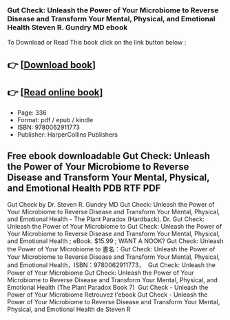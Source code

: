 ### Gut Check: Unleash the Power of Your Microbiome to Reverse Disease and Transform Your Mental, Physical, and Emotional Health Steven R. Gundry MD ebook

To Download or Read This book click on the link button below :

## 👉  [**[Download book](http://filesbooks.info/download.php?group=book&from=github.com&id=695591&lnk=1079 "Download book")**]

## 👉  [**[Read online book](http://filesbooks.info/download.php?group=book&from=github.com&id=695591&lnk=1079 "Read online book")**]


* Page: 336
* Format: pdf / epub / kindle
* ISBN: 9780062911773
* Publisher: HarperCollins Publishers



## Free ebook downloadable Gut Check: Unleash the Power of Your Microbiome to Reverse Disease and Transform Your Mental, Physical, and Emotional Health PDB RTF PDF



 Gut Check by Dr. Steven R. Gundry MD Gut Check: Unleash the Power of Your Microbiome to Reverse Disease and Transform Your Mental, Physical, and Emotional Health - The Plant Paradox (Hardback). Dr.
 Gut Check: Unleash the Power of Your Microbiome to Gut Check: Unleash the Power of Your Microbiome to Reverse Disease and Transform Your Mental, Physical, and Emotional Health ; eBook. $15.99 ; WANT A NOOK?
 Gut Check: Unleash the Power of Your Microbiome to 書名：Gut Check: Unleash the Power of Your Microbiome to Reverse Disease and Transform Your Mental, Physical, and Emotional Health，ISBN：9780062911773， 
 Gut Check: Unleash the Power of Your Microbiome Gut Check: Unleash the Power of Your Microbiome to Reverse Disease and Transform Your Mental, Physical, and Emotional Health (The Plant Paradox Book 7) 
 Gut Check - Unleash the Power of Your Microbiome Retrouvez l&#039;ebook Gut Check - Unleash the Power of Your Microbiome to Reverse Disease and Transform Your Mental, Physical, and Emotional Health de Steven R 





